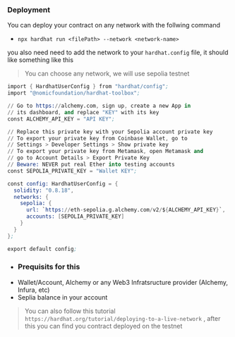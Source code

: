### Deployment
You can deploy your contract on any network with the follwing command 

- `npx hardhat run <filePath> --network <network-name>`

you also need need to add the network to your `hardhat.config` file, it should like something like this

>You can choose any network, we will use sepolia testnet

```s
import { HardhatUserConfig } from "hardhat/config";
import "@nomicfoundation/hardhat-toolbox";

// Go to https://alchemy.com, sign up, create a new App in
// its dashboard, and replace "KEY" with its key
const ALCHEMY_API_KEY = "API KEY";

// Replace this private key with your Sepolia account private key
// To export your private key from Coinbase Wallet, go to
// Settings > Developer Settings > Show private key
// To export your private key from Metamask, open Metamask and
// go to Account Details > Export Private Key
// Beware: NEVER put real Ether into testing accounts
const SEPOLIA_PRIVATE_KEY = "Wallet KEY";

const config: HardhatUserConfig = {
  solidity: "0.8.18",
  networks: {
    sepolia: {
      url: `https://eth-sepolia.g.alchemy.com/v2/${ALCHEMY_API_KEY}`,
      accounts: [SEPOLIA_PRIVATE_KEY]
    }
  }
};

export default config;
```

- ### Prequisits for this
- Wallet/Account, Alchemy or any Web3 Infratsructure provider (Alchemy, Infura, etc)
- Seplia balance in your account

>You can also follow this tutorial `https://hardhat.org/tutorial/deploying-to-a-live-network` , 
after this you can find you contract deployed on the testnet